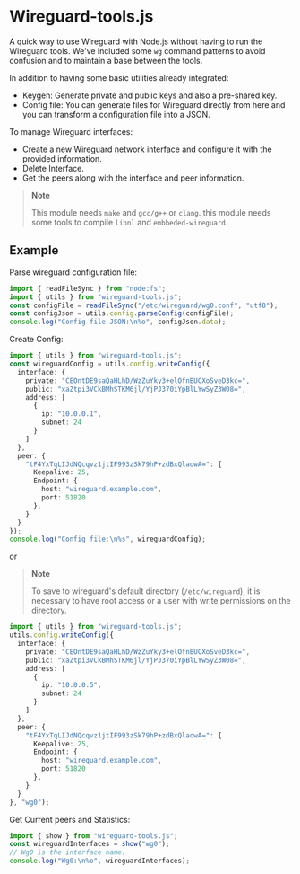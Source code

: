 # Wireguard-tools.js

A quick way to use Wireguard with Node.js without having to run the Wireguard tools. We've included some `wg` command patterns to avoid confusion and to maintain a base between the tools.

In addition to having some basic utilities already integrated:

- Keygen: Generate private and public keys and also a pre-shared key.
- Config file: You can generate files for Wireguard directly from here and you can transform a configuration file into a JSON.

To manage Wireguard interfaces:

- Create a new Wireguard network interface and configure it with the provided information.
- Delete Interface.
- Get the peers along with the interface and peer information.

> **Note**
>
> This module needs `make` and `gcc/g++` or `clang`. this module needs some tools to compile `libnl` and `embbeded-wireguard`.

## Example

Parse wireguard configuration file:

```ts
import { readFileSync } from "node:fs";
import { utils } from "wireguard-tools.js";
const configFile = readFileSync("/etc/wireguard/wg0.conf", "utf8");
const configJson = utils.config.parseConfig(configFile);
console.log("Config file JSON:\n%o", configJson.data);
```

Create Config:

```ts
import { utils } from "wireguard-tools.js";
const wireguardConfig = utils.config.writeConfig({
  interface: {
    private: "CEOntDE9saQaHLhD/WzZuYky3+elOfnBUCXoSveD3kc=",
    public: "xaZtpi3VCkBMhSTKM6jl/YjPJ370iYpBlLYwSyZ3W08=",
    address: [
      {
        ip: "10.0.0.1",
        subnet: 24
      }
    ]
  },
  peer: {
    "tF4YxTqLIJdNQcqvz1jtIF993zSk79hP+zdBxQlaowA=": {
      Keepalive: 25,
      Endpoint: {
        host: "wireguard.example.com",
        port: 51820
      },
    }
  }
});
console.log("Config file:\n%s", wireguardConfig);
```

or

> **Note**
>
> To save to wireguard's default directory (`/etc/wireguard`), it is necessary to have root access or a user with write permissions on the directory.

```ts
import { utils } from "wireguard-tools.js";
utils.config.writeConfig({
  interface: {
    private: "CEOntDE9saQaHLhD/WzZuYky3+elOfnBUCXoSveD3kc=",
    public: "xaZtpi3VCkBMhSTKM6jl/YjPJ370iYpBlLYwSyZ3W08=",
    address: [
      {
        ip: "10.0.0.5",
        subnet: 24
      }
    ]
  },
  peer: {
    "tF4YxTqLIJdNQcqvz1jtIF993zSk79hP+zdBxQlaowA=": {
      Keepalive: 25,
      Endpoint: {
        host: "wireguard.example.com",
        port: 51820
      },
    }
  }
}, "wg0");
```

Get Current peers and Statistics:

```ts
import { show } from "wireguard-tools.js";
const wireguardInterfaces = show("wg0");
// Wg0 is the interface name.
console.log("Wg0:\n%o", wireguardInterfaces);
```
